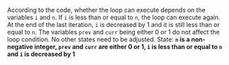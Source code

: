 According to the code, whether the loop can execute depends on the variables `i` and `n`. If `i` is less than or equal to `n`, the loop can execute again. At the end of the last iteration, `i` is decreased by 1 and it is still less than or equal to `n`. The variables `prev` and `curr` being either 0 or 1 do not affect the loop condition. No other states need to be adjusted.
State: **`n` is a non-negative integer, `prev` and `curr` are either 0 or 1, `i` is less than or equal to `n` and `i` is decreased by 1**